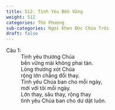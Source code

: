 ```yaml
---
title: 512. Tình Yêu Bền Vững
weight: 512
categories: Thờ Phượng
sub-categories: Ngợi Khen Đức Chúa Trời
draft: false
---
```

<dl><dt>Câu 1:</dt><dd data-verse="1">Tình yêu thương Chúa <br/>bền vững mãi không phai tàn. <br/>Lòng thương xót Chúa <br/>rộng lớn chẳng đổi thay. <br/>Tình yêu Chúa ban cho mỗi ngày, <br/>mới với tôi mỗi ngày. <br/>Lớn thay, sâu thay, rộng thay <br/>tình yêu Chúa ban cho dư dật luôn. </dd></dl>